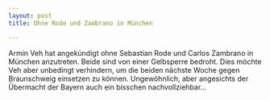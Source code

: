 ```yaml
---
layout: post
title: Ohne Rode und Zambrano in München

---
```


Armin Veh hat angekündigt ohne Sebastian Rode und Carlos Zambrano in München anzutreten. Beide sind von einer Gelbsperre bedroht. Dies möchte Veh aber unbedingt verhindern, um die beiden nächste Woche gegen Braunschweig einsetzen zu können. Ungewöhnlich, aber angesichts der Übermacht der Bayern auch ein bisschen nachvollziehbar...


